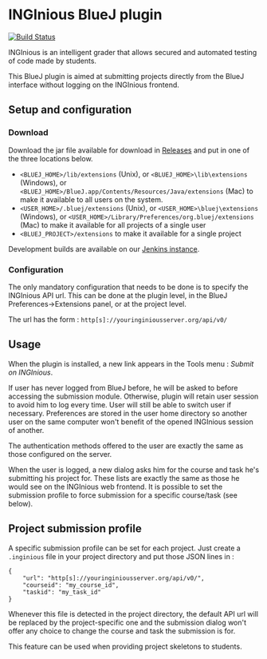 # INGInious BlueJ plugin

[![Build Status](http://jenkins2.info.ucl.ac.be/job/INGInious-BlueJ/badge/icon)](http://jenkins2.info.ucl.ac.be/job/INGInious-BlueJ/)

INGInious is an intelligent grader that allows secured and automated testing of code made by students. 

This BlueJ plugin is aimed at submitting projects directly from the BlueJ interface without logging 
on the INGInious frontend.

## Setup and configuration

### Download

Download the jar file available for download in [Releases](https://github.com/UCL-INGI/INGInious-bluej-plugin/releases) 
and put in one of the three locations below.

* `<BLUEJ_HOME>/lib/extensions`  (Unix), or `<BLUEJ_HOME>\lib\extensions` (Windows), 
or `<BLUEJ_HOME>/BlueJ.app/Contents/Resources/Java/extensions` (Mac) to make it available to all users on the system.
* `<USER_HOME>/.bluej/extensions` (Unix), or `<USER_HOME>\bluej\extensions` (Windows), or 
`<USER_HOME>/Library/Preferences/org.bluej/extensions` (Mac) to make it available for all projects of a single user
* `<BLUEJ_PROJECT>/extensions` to make it available for a single project

Development builds are available on our [Jenkins instance](http://jenkins2.info.ucl.ac.be/job/INGInious-BlueJ/).

### Configuration

The only mandatory configuration that needs to be done is to specify the INGInious API url. This can be done 
at the plugin level, in the BlueJ Preferences->Extensions panel, or at the project level.

The url has the form : `http[s]://youringiniousserver.org/api/v0/`

## Usage

When the plugin is installed, a new link appears in the Tools menu : *Submit on INGInious*. 

If user has never logged from BlueJ before, he will be asked to before accessing the submission module.
Otherwise, plugin will retain user session to avoid him to log every time. User will still be able to 
switch user if necessary. Preferences are stored in the user home directory so another user on the same computer 
won't benefit of the opened INGInious session of another.

The authentication methods offered to the user are exactly the same as those configured on the server.

When the user is logged, a new dialog asks him for the course and task he's submitting his project for. These lists
are exactly the same as those he would see on the INGInious web frontend. It is possible to set the submission
profile to force submission for a specific course/task (see below).

## Project submission profile

A specific submission profile can be set for each project. Just create a `.inginious` file in your project directory
and put those JSON lines in :

	{
		"url": "http[s]://youringiniousserver.org/api/v0/",
		"courseid": "my_course_id",
		"taskid": "my_task_id"
	}

Whenever this file is detected in the project directory, the default API url will be replaced by the project-specific one
and the submission dialog won't offer any choice to change the course and task the submission is for.

This feature can be used when providing project skeletons to students.
